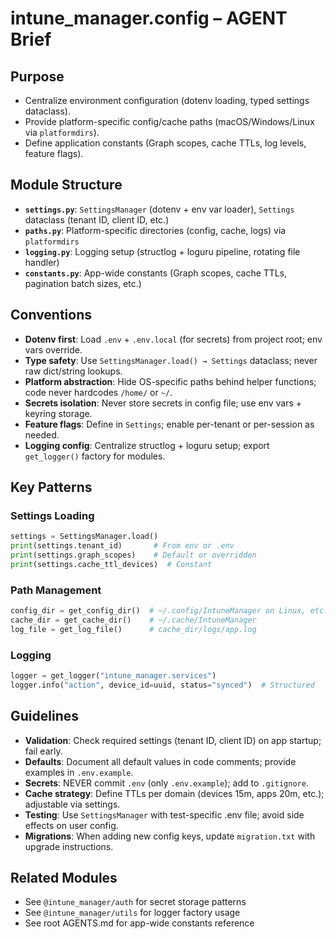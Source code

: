 # intune_manager.config – AGENT Brief

## Purpose
- Centralize environment configuration (dotenv loading, typed settings dataclass).
- Provide platform-specific config/cache paths (macOS/Windows/Linux via `platformdirs`).
- Define application constants (Graph scopes, cache TTLs, log levels, feature flags).

## Module Structure
- **`settings.py`**: `SettingsManager` (dotenv + env var loader), `Settings` dataclass (tenant ID, client ID, etc.)
- **`paths.py`**: Platform-specific directories (config, cache, logs) via `platformdirs`
- **`logging.py`**: Logging setup (structlog + loguru pipeline, rotating file handler)
- **`constants.py`**: App-wide constants (Graph scopes, cache TTLs, pagination batch sizes, etc.)

## Conventions
- **Dotenv first**: Load `.env` + `.env.local` (for secrets) from project root; env vars override.
- **Type safety**: Use `SettingsManager.load() → Settings` dataclass; never raw dict/string lookups.
- **Platform abstraction**: Hide OS-specific paths behind helper functions; code never hardcodes `/home/` or `~/`.
- **Secrets isolation**: Never store secrets in config file; use env vars + keyring storage.
- **Feature flags**: Define in `Settings`; enable per-tenant or per-session as needed.
- **Logging config**: Centralize structlog + loguru setup; export `get_logger()` factory for modules.

## Key Patterns

### Settings Loading
```python
settings = SettingsManager.load()
print(settings.tenant_id)       # From env or .env
print(settings.graph_scopes)    # Default or overridden
print(settings.cache_ttl_devices)  # Constant
```

### Path Management
```python
config_dir = get_config_dir()  # ~/.config/IntuneManager on Linux, etc.
cache_dir = get_cache_dir()    # ~/.cache/IntuneManager
log_file = get_log_file()      # cache_dir/logs/app.log
```

### Logging
```python
logger = get_logger("intune_manager.services")
logger.info("action", device_id=uuid, status="synced")  # Structured
```

## Guidelines
- **Validation**: Check required settings (tenant ID, client ID) on app startup; fail early.
- **Defaults**: Document all default values in code comments; provide examples in `.env.example`.
- **Secrets**: NEVER commit `.env` (only `.env.example`); add to `.gitignore`.
- **Cache strategy**: Define TTLs per domain (devices 15m, apps 20m, etc.); adjustable via settings.
- **Testing**: Use `SettingsManager` with test-specific .env file; avoid side effects on user config.
- **Migrations**: When adding new config keys, update `migration.txt` with upgrade instructions.

## Related Modules
- See `@intune_manager/auth` for secret storage patterns
- See `@intune_manager/utils` for logger factory usage
- See root AGENTS.md for app-wide constants reference
